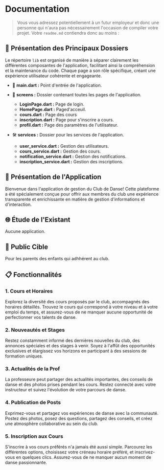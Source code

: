 # Documentation

> Vous vous adressez potentiellement à un futur employeur et donc une personne qui n'aura pas nécessairement l'occasion de compiler votre projet. Votre `readme.md` contiendra donc au moins :


## 📁 Présentation des Principaux Dossiers

Le répertoire `lib` est organisé de manière à séparer clairement les différentes composantes de l'application, facilitant ainsi la compréhension et la maintenance du code. Chaque page a son rôle spécifique, créant une expérience utilisateur cohérente et engageante.

- 🚪 **main.dart :** Point d'entrée de l'application.
- 📱 **screens :** Dossier contenant toutes les pages de l'application.
  - **LoginPage.dart :** Page de login.
  - **HomePage.dart :** Paged'acceuil.
  - **cours.dart :** Page des cours
  - **inscription.dart :** Page pour s'inscrire a cours.
  - **profil.dart :** Page des paramètres de l'utilisateur.
 
- 🛠️ **services :** Dossier pour les services de l'application.
  - **user_service.dart :** Gestion des utilisateurs.
  - **cours_service.dart :** Gestion des cours.
  - **notification_service.dart :** Gestion des notifications.
  - **inscription_service.dart :** Gestion des inscriptions.


## 🚀 Présentation de l'Application

Bienvenue dans l'application de gestion du Club de Danse! Cette plateforme a été spécialement conçue pour offrir aux membres du club une expérience transparente et enrichissante en matière de gestion d'informations et d'interaction.

## 🌐 Étude de l'Existant

Aucune application.

## 🎯 Public Cible

Pour les parents des enfants qui adhhérent au club.

## 📋 Fonctionnalités

### 1. Cours et Horaires
Explorez la diversité des cours proposés par le club, accompagnés des horaires détaillés. Trouvez le cours qui correspond à votre niveau et à votre emploi du temps, et assurez-vous de ne manquer aucune opportunité de perfectionner vos talents de danse.
### 2. Nouveautés et Stages
Restez constamment informé des dernières nouvelles du club, des annonces spéciales et des stages à venir. Soyez à l'affût des opportunités exclusives et élargissez vos horizons en participant à des sessions de formation uniques.
### 3. Actualités de la Prof
La professeure peut partager des actualités importantes, des conseils de danse et des photos prises pendant les cours. Restez connecté avec votre instructeur et suivez l'évolution de votre parcours de danse.
### 4. Publication de Posts
Exprimez-vous et partagez vos expériences de danse avec la communauté. Postez des photos, posez des questions, partagez des conseils, et créez une atmosphère collaborative au sein du club.
 
### 5. Inscription aux Cours
S'inscrire à vos cours préférés n'a jamais été aussi simple. Parcourez les différentes options, choisissez votre créneau horaire préféré, et inscrivez-vous en quelques clics. Assurez-vous de ne manquer aucun moment de danse passionnante.



